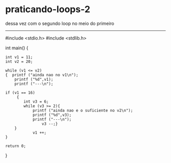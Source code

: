 # praticando-loops-2
dessa vez com o segundo loop no meio do primeiro
- - - - - - - - - - - - - - - - - - - - - - - - - -

#include <stdio.h>
#include <stdlib.h>

int main()
{

    int v1 = 11;
    int v2 = 20;

    while (v1 <= v2)
    {  printf ("ainda nao no v1\n");
        printf ("%d",v1);
        printf ("---\n");

    if (v1 == 16)
         {
            int v3 = 6;
            while (v3 >= 2){
                printf ("ainda nao e o suficiente no v2\n");
                printf ("%d",v3);
                printf ("---\n");
                    v3 --;}
        }
                v1 ++;
    }

    return 0;

}
